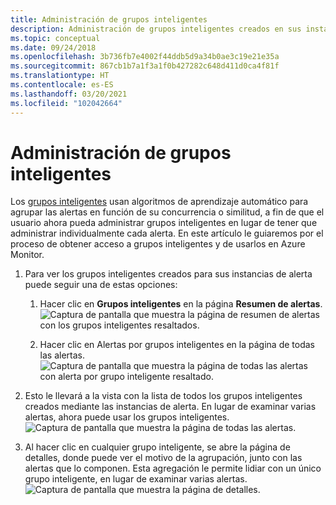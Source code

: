 ```yaml
---
title: Administración de grupos inteligentes
description: Administración de grupos inteligentes creados en sus instancias de alerta
ms.topic: conceptual
ms.date: 09/24/2018
ms.openlocfilehash: 3b736fb7e4002f44ddb5d9a34b0ae3c19e21e35a
ms.sourcegitcommit: 867cb1b7a1f3a1f0b427282c648d411d0ca4f81f
ms.translationtype: HT
ms.contentlocale: es-ES
ms.lasthandoff: 03/20/2021
ms.locfileid: "102042664"
---
```

# <a name="manage-smart-groups"></a>Administración de grupos inteligentes

Los [grupos inteligentes](./alerts-smartgroups-overview.md?toc=%2fazure%2fazure-monitor%2ftoc.json) usan algoritmos de aprendizaje automático para agrupar las alertas en función de su concurrencia o similitud, a fin de que el usuario ahora pueda administrar grupos inteligentes en lugar de tener que administrar individualmente cada alerta. En este artículo le guiaremos por el proceso de obtener acceso a grupos inteligentes y de usarlos en Azure Monitor.

1. Para ver los grupos inteligentes creados para sus instancias de alerta puede seguir una de estas opciones:

     1. Hacer clic en **Grupos inteligentes** en la página **Resumen de alertas**.    
    ![Captura de pantalla que muestra la página de resumen de alertas con los grupos inteligentes resaltados.](./media/alerts-managing-smart-groups/sg-alerts-summary.jpg)
    
     1. Hacer clic en Alertas por grupos inteligentes en la página de todas las alertas.   
     ![Captura de pantalla que muestra la página de todas las alertas con alerta por grupo inteligente resaltado.](./media/alerts-managing-smart-groups/sg-all-alerts.jpg)

2. Esto le llevará a la vista con la lista de todos los grupos inteligentes creados mediante las instancias de alerta. En lugar de examinar varias alertas, ahora puede usar los grupos inteligentes.   
![Captura de pantalla que muestra la página de todas las alertas.](./media/alerts-managing-smart-groups/sg-list.jpg)

3. Al hacer clic en cualquier grupo inteligente, se abre la página de detalles, donde puede ver el motivo de la agrupación, junto con las alertas que lo componen. Esta agregación le permite lidiar con un único grupo inteligente, en lugar de examinar varias alertas.   
![Captura de pantalla que muestra la página de detalles.](./media/alerts-managing-smart-groups/sg-details.jpg)